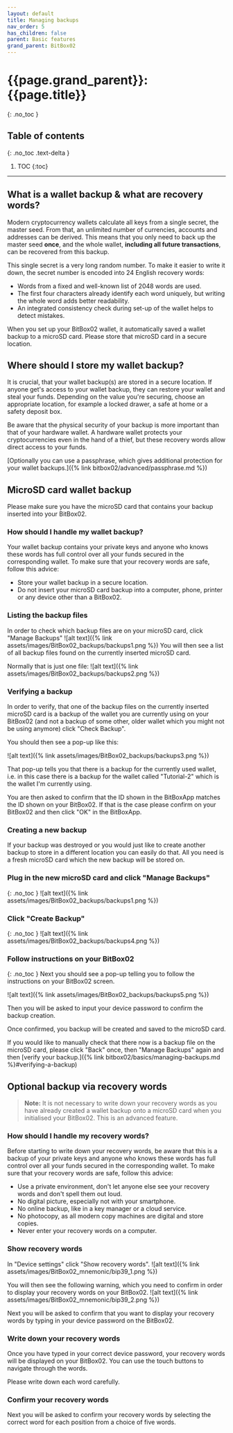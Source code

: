 ```yaml
---
layout: default
title: Managing backups
nav_order: 5
has_children: false
parent: Basic features
grand_parent: BitBox02
---
```


# {{page.grand_parent}}: {{page.title}}
{: .no_toc }

## Table of contents
{: .no_toc .text-delta }

1. TOC
{:toc}

---
## What is a wallet backup & what are recovery words?
Modern cryptocurrency wallets calculate all keys from a single secret, the master seed. From that, an unlimited number of currencies, accounts and addresses can be derived. This means that you only need to back up the master seed **once**, and the whole wallet, **including all future transactions**, can be recovered from this backup.

This single secret is a very long random number. To make it easier to write it down, the secret number is encoded into 24 English recovery words:

- Words from a fixed and well-known list of 2048 words are used.
- The first four characters already identify each word uniquely, but writing the whole word adds better readability.
- An integrated consistency check during set-up of the wallet helps to detect mistakes.

When you set up your BitBox02 wallet, it automatically saved a wallet backup to a microSD card. Please store that microSD card in a secure location.

## Where should I store my wallet backup?
It is crucial, that your wallet backup(s) are stored in a secure location. If anyone get's access to your wallet backup, they can restore your wallet and steal your funds. Depending on the value you're securing, choose an appropriate location, for example a locked drawer, a safe at home or a safety deposit box.

Be aware that the physical security of your backup is more important than that of your hardware wallet. A hardware wallet protects your cryptocurrencies even in the hand of a thief, but these recovery words allow direct access to your funds.

[Optionally you can use a passphrase, which gives additional protection for your wallet backups.]({% link bitbox02/advanced/passphrase.md %})

## MicroSD card wallet backup
Please make sure you have the microSD card that contains your backup inserted into your BitBox02.

### How should I handle my wallet backup?
Your wallet backup contains your private keys and anyone who knows these words has full control over all your funds secured in the corresponding wallet.
To make sure that your recovery words are safe, follow this advice:
- Store your wallet backup in a secure location.
- Do not insert your microSD card backup into a computer, phone, printer or any device other than a BitBox02.

### Listing the backup files
In order to check which backup files are on your microSD card, click "Manage Backups"
![alt text]({% link assets/images/BitBox02_backups/backups1.png %})
You will then see a list of all backup files found on the currently inserted microSD card.

Normally that is just one file:
![alt text]({% link assets/images/BitBox02_backups/backups2.png %})
### Verifying a backup
In order to verify, that one of the backup files on the currently inserted microSD card is a backup of the wallet you are currently using on your BitBox02 (and not a backup of some other, older wallet which you might not be using anymore) click "Check Backup".

You should then see a pop-up like this:

![alt text]({% link assets/images/BitBox02_backups/backups3.png %})

That pop-up tells you that there is a backup for the currently used wallet, i.e. in this case there is a backup for the wallet called "Tutorial-2" which is the wallet I'm currently using.

You are then asked to confirm that the ID shown in the BitBoxApp matches the ID shown on your BitBox02.
If that is the case please confirm on your BitBox02 and then click "OK" in the BitBoxApp.

### Creating a new backup
If your backup was destroyed or you would just like to create another backup to store in a different location you can easily do that. All you need is a fresh microSD card which the new backup will be stored on.

### Plug in the new microSD card and click "Manage Backups"
{: .no_toc }
![alt text]({% link assets/images/BitBox02_backups/backups1.png %})

### Click "Create Backup"
{: .no_toc }
![alt text]({% link assets/images/BitBox02_backups/backups4.png %})

### Follow instructions on your BitBox02
{: .no_toc }
Next you should see a pop-up telling you to follow the instructions on your BitBox02 screen.

![alt text]({% link assets/images/BitBox02_backups/backups5.png %})

<!--On your BitBox02 you will first need to confirm that you understand that **by default backup files are not password protected, i.e. if someone finds your backup they can steal your coins**.-->

Then you will be asked to input your device password to confirm the backup creation.

Once confirmed, you backup will be created and saved to the microSD card.

If you would like to manually check that there now is a backup file on the microSD card, please click "Back" once, then "Manage Backups" again and then [verify your backup.]({% link bitbox02/basics/managing-backups.md %}#verifying-a-backup)

## Optional backup via recovery words
> **Note:** It is not necessary to write down your recovery words as you have already created a wallet backup onto a microSD card when you initialised your BitBox02. This is an advanced feature.

### How should I handle my recovery words?
Before starting to write down your recovery words, be aware that this is a backup of your private keys and anyone who knows these words has full control over all your funds secured in the corresponding wallet.
To make sure that your recovery words are safe, follow this advice:
- Use a private environment, don't let anyone else see your recovery words and don't spell them out loud.
- No digital picture, especially not with your smartphone.
- No online backup, like in a key manager or a cloud service.
- No photocopy, as all modern copy machines are digital and store copies.
- Never enter your recovery words on a computer.

### Show recovery words
In "Device settings" click "Show recovery words".
![alt text]({% link assets/images/BitBox02_mnemonic/bip39_1.png %})

You will then see the following warning, which you need to confirm in order to display your recovery words on your BitBox02.
![alt text]({% link assets/images/BitBox02_mnemonic/bip39_2.png %})

Next you will be asked to confirm that you want to display your recovery words by typing in your device password on the BitBox02.

### Write down your recovery words
Once you have typed in your correct device password, your recovery words will be displayed on your BitBox02. You can use the touch buttons to navigate through the words.

Please write down each word carefully.

### Confirm your recovery words
Next you will be asked to confirm your recovery words by selecting the correct word for each position from a choice of five words.
